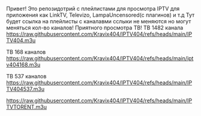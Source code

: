 Привет! Это репозидотрий с плейлистами для просмотра IPTV для приложения как LinkTV, Televizo, LampaUncensored(с плагинов) и т.д
Тут будет ссылка на плейлисты с каналавми сслыки не меняются но могут меняться кол-во каналов!
Приятного просмотра ТВ!
ТВ 1482 канала https://raw.githubusercontent.com/Kravix404/IPTV404/refs/heads/main/IPTV404.m3u


ТВ 168 каналов https://raw.githubusercontent.com/Kravix404/IPTV404/refs/heads/main/iptv404168.m3u

ТВ 537 каналов https://raw.githubusercontent.com/Kravix404/IPTV404/refs/heads/main/IPTV404537.m3u

https://raw.githubusercontent.com/Kravix404/IPTV404/refs/heads/main/IPTVTORENT.m3u

